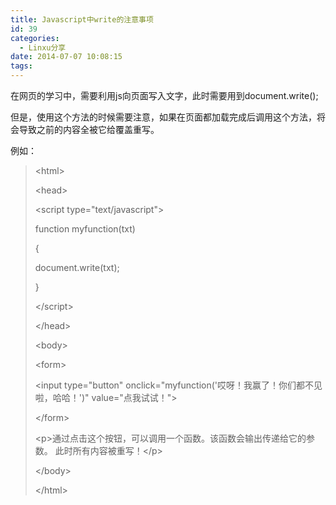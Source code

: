 ```yaml
---
title: Javascript中write的注意事项
id: 39
categories:
  - Linxu分享
date: 2014-07-07 10:08:15
tags:
---
```


在网页的学习中，需要利用js向页面写入文字，此时需要用到document.write();

但是，使用这个方法的时候需要注意，如果在页面都加载完成后调用这个方法，将会导致之前的内容全被它给覆盖重写。

例如：
> &lt;html&gt;> 
> &lt;head&gt;> 
> 
> &lt;script type="text/javascript"&gt;> 
> function myfunction(txt)> 
> {> 
> document.write(txt);> 
> }> 
> &lt;/script&gt;> 
> 
> &lt;/head&gt;> 
> &lt;body&gt;> 
> 
> &lt;form&gt;> 
> &lt;input type="button" onclick="myfunction('哎呀！我赢了！你们都不见啦，哈哈！')" value="点我试试！"&gt;> 
> &lt;/form&gt;> 
> 
> &lt;p&gt;通过点击这个按钮，可以调用一个函数。该函数会输出传递给它的参数。 此时所有内容被重写！&lt;/p&gt;> 
> 
> &lt;/body&gt;> 
> &lt;/html&gt;
<div id="xunlei_com_thunder_helper_plugin_d462f475-c18e-46be-bd10-327458d045bd"></div>